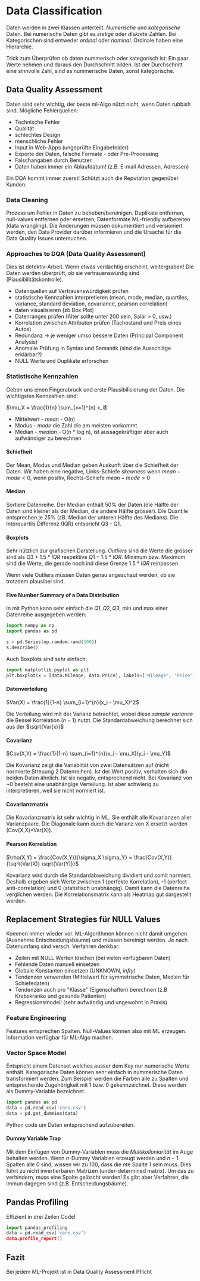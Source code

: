 # Data Classification
Daten werden in zwei Klassen unterteilt. *Numerische* und *kategorische* Daten. Bei numerische Daten gibt es *stetige* oder *diskrete* Zahlen. Bei Kategorischen sind entweder *ordinal* oder *nominal*. Ordinale haben eine Hierarchie.

Trick zum Überprüfen ob daten nummerisch oder kategorisch ist: Ein paar Werte nehmen und daraus den Durchschnitt bilden. Ist der Durchschnitt eine sinnvolle Zahl, sind es nummerische Daten, sonst kategorische.

## Data Quality Assessment
Daten sind sehr wichtig, der beste ml-Algo nützt nicht, wenn Daten rubbish sind. Mögliche Fehlerquellen:

* Technische Fehler
* Qualität
* schlechtes Design
* menschliche Fehler
* Input in Web-Apps (ungeprüfte Eingabefelder)
* Exporte der Daten, falsche Formate - oder Pre-Processing
* Falschangaben durch Benutzer
* Daten haben immer ein Ablaufdatum! (z.B. E-mail Adressen, Adressen)

Ein DQA kommt immer zuerst!
Schützt auch die Reputation gegenüber Kunden.

### Data Cleaning
Prozess um Fehler in Daten zu beheben/bereinigen. Duplikate entfernen, null-values entfernen oder ersetzen, Datenformate ML-friendly aufbereiten (data wrangling). Die Änderungen müssen dokumentiert und versioniert werden, den Data Provider darüber informieren und die Ursache für die Data Quality Issues untersuchen.

### Approaches to DQA (Data Quality Assessment)
Dies ist detektiv-Arbeit. Wenn etwas verdächtig erscheint, weitergraben! Die Daten werden überprüft, ob sie vertrauenswürdig sind (Plausibilitätskontrolle).

* Datenquellen auf Vertrauenswürdigkeit prüfen
* statistische Kennzahlen interpretieren (mean, mode, median, quartiles, variance, standard deviation, covariance, pearson correlation)
* daten visualisieren (zb Box Plot)
* Datenranges prüfen (Alter sollte unter 200 sein, Salär > 0, usw.)
* Korrelation zwischen Attributen prüfen (Tachostand und Preis eines Autos)
* Redundanz -> je weniger umso bessere Daten (Principal Component Analysis)
* Anomalie Prüfung in Syntax und Semantik (sind die Ausschläge erklärbar?)
* NULL Werte und Duplikate erforschen

### Statistische Kennzahlen
Geben uns einen Fingerabruck und erste Plausibilisierung der Daten. Die wichtigsten Kennzahlen sind:

$\mu_X = \frac{1}{n} \sum_{x=1}^{n} x_i$

* Mittelwert - *mean* - O(n)
* Modus - *mode* die Zahl die am meisten vorkommt
* Median - *median* - O(n * log n), ist aussagekräftiger aber auch aufwändiger zu berechnen

#### Schiefheit
Der Mean, Modus und Median geben Auskunft über die Schiefheit der Daten. Wir haben eine negative, Links-Schiefe *skewness* wenn $mean - mode < 0$, wenn positiv, Rechts-Schiefe $mean - mode > 0$

#### Median
Sortiere Datenreihe. Der Median enthält 50% der Daten (die Hälfte der Daten sind kleiner als der Median, die andere Hälfte grösser). Die Quantile entsprechen je 25% (zB. Median der unteren Hälfte des Medians). Die Interquartils Differenz (IQR) entspricht Q3 - Q1.

#### Boxplots
Sehr nützlich zur grafischen Darstellung. *Outliers* sind die Werte die grösser sind als $Q3 + 1.5 * IQR$ respektive $Q1 - 1.5 * IQR$. Minimum bzw. Maximum sind die Werte, die gerade noch ind diese Grenze $1.5 * IQR$ reinpassen.

Wenn viele Outliers müssen Daten genau angeschaut werden, ob sie trotzdem plausibel sind.

#### Five Number Summary of a Data Distribution
In mit Python kann sehr einfach die $Q1, Q2, Q3$, min und max einer Datenreihe ausgegeben werden:

```python
import numpy as np
import pandas as pd

s = pd.Series(np.random.rand(100))
s.describe()
```
Auch Boxplots sind sehr einfach:

```python
import matplotlib.pyplot as plt
plt.boxplot(x = [data.Mileage, data.Price], labels=['Mileage', 'Price'])
```

#### Datenverteilung

$Var(X) = \frac{1}{1-n} \sum_{i=1}^{n}(x_i - \mu_X)^2$

Die Verteilung wird mit der Varianz betrachtet, wobei diese *sample variance* die Bessel Korrelation ($n-1$) nutzt. Die Standardabweichung berechnet sich aus der $\sqrt{Var(x)}$

#### Covarianz

$Cov(X,Y) = \frac{1}{1-n} \sum_{i=1}^{n}(x_i - \mu_X)(y_i - \mu_Y)$

Die Kovarianz zeigt die Variablität von zwei Datensätzen auf (nicht normierte Streuung 2 Datenreihen). Ist der Wert positiv, verhalten sich die beiden Daten ähnlich. Ist sie negativ, entsprechend nicht. Bei Kovarianz von ~0 besteht eine unabhängige Verteilung. Ist aber schwierig zu interpretieren, weil sie nicht normiert ist.

#### Covarianzmatrix
Die Kovarianzmatrix ist sehr wichtig in ML. Sie enthält alle Kovarianzen aller Varianzpaare. Die Diagonale kann durch die Varianz von X ersetzt werden (Cov(X,X)=Var(X)).

#### Pearson Korrelation

$\rho(X,Y) = \frac{Cov(X,Y)}{\sigma_X \sigma_Y} = \frac{Cov(X,Y)}{\sqrt{Var(X)} \sqrt{Var(Y)}}$

Kovarianz wird durch die Standardabweichung dividiert und somit normiert. Deshalb ergeben sich Werte zwischen 1 (perfekte Korrelation), -1 (perfect anti-correlation) und 0 (statistisch unabhängig). Damit kann die Datenreihe verglichen werden. Die Korrelationsmatrix kann als Heatmap gut dargestellt werden.

## Replacement Strategies für NULL Values
Kommen immer wieder vor. ML-Algorithmen können nicht damit umgehen (Ausnahme Entscheidungsbäume) und müssen bereinigt werden. Je nach Datenumfang sind versch. Verfahren denkbar:

* Zeilen mit NULL Werten löschen (bei vielen verfügbaren Daten)
* Fehlende Daten manuell einsetzen
* Globale Konstanten einsetzen (UNKNOWN, $infty$)
* Tendenzen verwenden (Mittelwert für symmetrische Daten, Medien für Schiefedaten)
* Tendenzen auch pro "Klasse" (Eigenschaften) berechnen (z.B Krebskranke und gesunde Patienten)
* Regressionsmodell (sehr aufwändig und ungewohnt in Praxis)

### Feature Engineering
Features entsprechen Spalten. Null-Values können also mit ML erzeugen. Information verfügbar für ML-Algo machen.

### Vector Space Model
Entspricht einem Datenset welches ausser dem Key nur numerische Werte enthält. Kategorische Daten können sehr einfach in nummerische Daten transformiert werden. Zum Beispiel werden die Farben alle zu Spalten und entsprechende Zugehörigkeit mit 1 bzw. 0 gekennzeichnet. Diese werden als Dummy-Variable bezeichnet.

```python
import pandas as pd
data = pd.read_csv('cars.csv')
data = pd.get_dummies(data)
```
Python code um Daten entsprechend aufzubereiten.

#### Dummy Variable Trap
Mit dem Einfügen von Dummy-Variablen muss die *Multikolloniarität* im Auge behalten werden. Wenn $n$-Dummy Variablen erzeugt werden und $n-1$ Spalten alle $0$ sind, wissen wir zu $100%$, dass die $n$te Spalte 1 sein muss. Dies führt zu nicht invertierbaren Matrizen (under-determined matrix).
Um das zu verhindern, muss eine Spalte gelöscht werden!
Es gibt aber Verfahren, die immun dagegen sind (z.B. Entscheidungsbäume).

## Pandas Profiling
Effizient in drei Zeilen Code!

```python
import pandas_profiling
data = pd.read_csv('cars.csv‘)
data.profile_report()
```

## Fazit
Bei jedem ML-Projekt ist in Data Quality Assessment Pflicht
